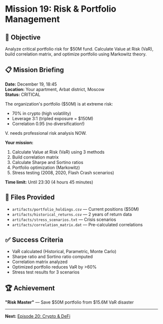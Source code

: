 # Mission 19: Risk & Portfolio Management

## 🎯 Objective

Analyze critical portfolio risk for $50M fund. Calculate Value at Risk (VaR), build correlation matrix, and optimize portfolio using Markowitz theory.

## 📋 Mission Briefing

**Date:** December 19, 18:45  
**Location:** Your apartment, Arbat district, Moscow  
**Status:** CRITICAL

The organization's portfolio ($50M) is at extreme risk:
- 70% in crypto (high volatility)
- Leverage 3:1 (tripled exposure = $150M)
- Correlation 0.95 (no diversification!)

V. needs professional risk analysis NOW.

**Your mission:**
1. Calculate Value at Risk (VaR) using 3 methods
2. Build correlation matrix
3. Calculate Sharpe and Sortino ratios
4. Portfolio optimization (Markowitz)
5. Stress testing (2008, 2020, Flash Crash scenarios)

**Time limit:** Until 23:30 (4 hours 45 minutes)

## 📂 Files Provided

- `artifacts/portfolio_holdings.csv` — Current positions ($50M)
- `artifacts/historical_returns.csv` — 2 years of return data
- `artifacts/stress_scenarios.txt` — Crisis scenarios
- `artifacts/correlation_matrix.dat` — Pre-calculated correlations

## ✅ Success Criteria

- VaR calculated (Historical, Parametric, Monte Carlo)
- Sharpe ratio and Sortino ratio computed
- Correlation matrix analyzed
- Optimized portfolio reduces VaR by >60%
- Stress test results for 3 scenarios

## 🏆 Achievement

**"Risk Master"** — Save $50M portfolio from $15.6M VaR disaster

---

**Next:** [Episode 20: Crypto & DeFi](../episode-20-crypto-defi/)


